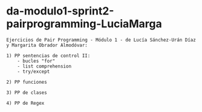 # da-modulo1-sprint2-pairprogramming-LuciaMarga

    Ejercicios de Pair Programming - Módulo 1 - de Lucía Sánchez-Urán Díaz y Margarita Obrador Almodóvar: 
    
    1) PP sentencias de control II:
        - bucles "for" 
        - list comprehension
        - try/except 

    2) PP funciones

    3) PP de clases

    4) PP de Regex